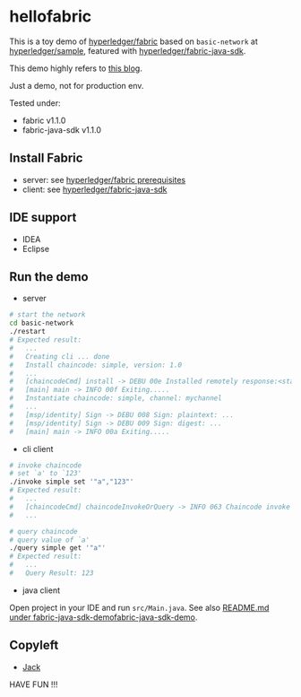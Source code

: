 # hellofabric

This is a toy demo of [hyperledger/fabric](https://github.com/hyperledger/fabric) based on
`basic-network` at [hyperledger/sample](https://github.com/hyperledger/fabric-samples), featured with
[hyperledger/fabric-java-sdk](https://github.com/hyperledger/fabric-sdk-java).

This demo highly refers to [this blog](https://medium.com/@lkolisko/hyperledger-fabric-sdk-java-basics-tutorial-a67b2b898410).

Just a demo, not for production env.

Tested under:

* fabric v1.1.0
* fabric-java-sdk v1.1.0

## Install Fabric

* server: see [hyperledger/fabric prerequisites](http://hyperledger-fabric.readthedocs.io/en/release-1.1/prereqs.html)
* client: see [hyperledger/fabric-java-sdk](https://github.com/hyperledger/fabric-sdk-java)

## IDE support

* IDEA
* Eclipse

## Run the demo

* server

```bash
# start the network
cd basic-network
./restart
# Expected result:
#   ...
#   Creating cli ... done
#   Install chaincode: simple, version: 1.0
#   ...
#   [chaincodeCmd] install -> DEBU 00e Installed remotely response:<status:200 payload:"OK" >
#   [main] main -> INFO 00f Exiting.....
#   Instantiate chaincode: simple, channel: mychannel
#   ...
#   [msp/identity] Sign -> DEBU 008 Sign: plaintext: ...
#   [msp/identity] Sign -> DEBU 009 Sign: digest: ...
#   [main] main -> INFO 00a Exiting.....
```

* cli client

```bash
# invoke chaincode
# set `a' to `123'
./invoke simple set '"a","123"'
# Expected result:
#   ...
#   [chaincodeCmd] chaincodeInvokeOrQuery -> INFO 063 Chaincode invoke successful. result: status:200
#   ...

# query chaincode
# query value of `a'
./query simple get '"a"'
# Expected result:
#   ...
#   Query Result: 123
```

* java client

Open project in your IDE and run `src/Main.java`.
See also [README.md under fabric-java-sdk-demofabric-java-sdk-demo](fabric-java-sdk-demo/README.md).

## Copyleft

* [Jack](https://github.com/QwertyJack)

HAVE FUN !!!
